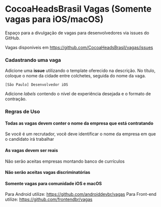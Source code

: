 # CocoaHeadsBrasil Vagas (Somente vagas para iOS/macOS)

Espaço para a divulgação de vagas para desenvolvedores via issues do GitHub.

Vagas disponíveis em https://github.com/CocoaHeadsBrasil/vagas/issues

### Cadastrando uma vaga

Adicione uma **issue** utilizando o template oferecido na descrição. No título, coloque o nome da cidade entre colchetes, seguida do nome da vaga.

`[São Paulo] Desenvolvedor iOS`

Adicione _labels_ contendo o nível de experiência desejada e o formato de contração.

### Regras de Uso

#### Todas as vagas devem conter o nome da empresa que está contratando
Se você é um recrutador, você deve identificar o nome da empresa em que o candidato irá trabalhar

#### As vagas devem ser reais
Não serão aceitas empresas montando banco de currículos

#### Não serão aceitas vagas discriminatórias 

#### Somente vagas para comunidade iOS e macOS
Para Android utilize: https://github.com/androiddevbr/vagas
Para Front-end utilize: https://github.com/frontendbr/vagas
